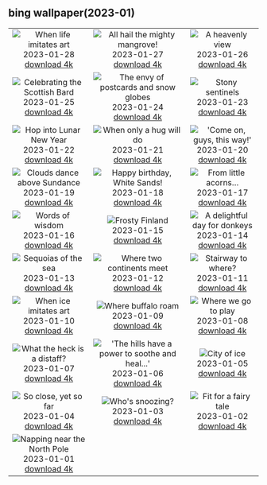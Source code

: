 ## bing wallpaper(2023-01)

|  |  |  |
| :----: | :----: | :----: |
| ![When life imitates art](https://cn.bing.com/th?id=OHR.BlueBahamas_EN-US2634514272_UHD.jpg&pid=hp&w=384&h=216&rs=1&c=4) <br/>2023-01-28 [download 4k](https://cn.bing.com/th?id=OHR.BlueBahamas_EN-US2634514272_UHD.jpg)| ![All hail the mighty mangrove!](https://cn.bing.com/th?id=OHR.RedMangrove_EN-US2559915803_UHD.jpg&pid=hp&w=384&h=216&rs=1&c=4) <br/>2023-01-27 [download 4k](https://cn.bing.com/th?id=OHR.RedMangrove_EN-US2559915803_UHD.jpg)| ![A heavenly view](https://cn.bing.com/th?id=OHR.HighArchChina_EN-US3519227219_UHD.jpg&pid=hp&w=384&h=216&rs=1&c=4) <br/>2023-01-26 [download 4k](https://cn.bing.com/th?id=OHR.HighArchChina_EN-US3519227219_UHD.jpg)|
| ![Celebrating the Scottish Bard](https://cn.bing.com/th?id=OHR.BirksofAberfeldy_EN-US2525260479_UHD.jpg&pid=hp&w=384&h=216&rs=1&c=4) <br/>2023-01-25 [download 4k](https://cn.bing.com/th?id=OHR.BirksofAberfeldy_EN-US2525260479_UHD.jpg)| ![The envy of postcards and snow globes](https://cn.bing.com/th?id=OHR.ColleSantaLucia_EN-US2362622808_UHD.jpg&pid=hp&w=384&h=216&rs=1&c=4) <br/>2023-01-24 [download 4k](https://cn.bing.com/th?id=OHR.ColleSantaLucia_EN-US2362622808_UHD.jpg)| ![Stony sentinels](https://cn.bing.com/th?id=OHR.SunriseMoai_EN-US2278287529_UHD.jpg&pid=hp&w=384&h=216&rs=1&c=4) <br/>2023-01-23 [download 4k](https://cn.bing.com/th?id=OHR.SunriseMoai_EN-US2278287529_UHD.jpg)|
| ![Hop into Lunar New Year](https://cn.bing.com/th?id=OHR.YearRabbit_EN-US2153925391_UHD.jpg&pid=hp&w=384&h=216&rs=1&c=4) <br/>2023-01-22 [download 4k](https://cn.bing.com/th?id=OHR.YearRabbit_EN-US2153925391_UHD.jpg)| ![When only a hug will do](https://cn.bing.com/th?id=OHR.HuggingKanga_EN-US2086666028_UHD.jpg&pid=hp&w=384&h=216&rs=1&c=4) <br/>2023-01-21 [download 4k](https://cn.bing.com/th?id=OHR.HuggingKanga_EN-US2086666028_UHD.jpg)| !['Come on, guys, this way!'](https://cn.bing.com/th?id=OHR.FalklandKings_EN-US1992849422_UHD.jpg&pid=hp&w=384&h=216&rs=1&c=4) <br/>2023-01-20 [download 4k](https://cn.bing.com/th?id=OHR.FalklandKings_EN-US1992849422_UHD.jpg)|
| ![Clouds dance above Sundance](https://cn.bing.com/th?id=OHR.SFFParkCity_EN-US1872185938_UHD.jpg&pid=hp&w=384&h=216&rs=1&c=4) <br/>2023-01-19 [download 4k](https://cn.bing.com/th?id=OHR.SFFParkCity_EN-US1872185938_UHD.jpg)| ![Happy birthday, White Sands!](https://cn.bing.com/th?id=OHR.WhiteSands_EN-US1584863251_UHD.jpg&pid=hp&w=384&h=216&rs=1&c=4) <br/>2023-01-18 [download 4k](https://cn.bing.com/th?id=OHR.WhiteSands_EN-US1584863251_UHD.jpg)| ![From little acorns…](https://cn.bing.com/th?id=OHR.SessileOaks_EN-US1487454928_UHD.jpg&pid=hp&w=384&h=216&rs=1&c=4) <br/>2023-01-17 [download 4k](https://cn.bing.com/th?id=OHR.SessileOaks_EN-US1487454928_UHD.jpg)|
| ![Words of wisdom](https://cn.bing.com/th?id=OHR.InscriptionWall_EN-US1392173431_UHD.jpg&pid=hp&w=384&h=216&rs=1&c=4) <br/>2023-01-16 [download 4k](https://cn.bing.com/th?id=OHR.InscriptionWall_EN-US1392173431_UHD.jpg)| ![Frosty Finland](https://cn.bing.com/th?id=OHR.Turku_EN-US1258814703_UHD.jpg&pid=hp&w=384&h=216&rs=1&c=4) <br/>2023-01-15 [download 4k](https://cn.bing.com/th?id=OHR.Turku_EN-US1258814703_UHD.jpg)| ![A delightful day for donkeys](https://cn.bing.com/th?id=OHR.DonkeyFeast_EN-US1153850805_UHD.jpg&pid=hp&w=384&h=216&rs=1&c=4) <br/>2023-01-14 [download 4k](https://cn.bing.com/th?id=OHR.DonkeyFeast_EN-US1153850805_UHD.jpg)|
| ![Sequoias of the sea](https://cn.bing.com/th?id=OHR.Pneumatocysts_EN-US1065729036_UHD.jpg&pid=hp&w=384&h=216&rs=1&c=4) <br/>2023-01-13 [download 4k](https://cn.bing.com/th?id=OHR.Pneumatocysts_EN-US1065729036_UHD.jpg)| ![Where two continents meet](https://cn.bing.com/th?id=OHR.RumeliHisari_EN-US4800002879_UHD.jpg&pid=hp&w=384&h=216&rs=1&c=4) <br/>2023-01-12 [download 4k](https://cn.bing.com/th?id=OHR.RumeliHisari_EN-US4800002879_UHD.jpg)| ![Stairway to where?](https://cn.bing.com/th?id=OHR.Umschreibung_EN-US4693850900_UHD.jpg&pid=hp&w=384&h=216&rs=1&c=4) <br/>2023-01-11 [download 4k](https://cn.bing.com/th?id=OHR.Umschreibung_EN-US4693850900_UHD.jpg)|
| ![When ice imitates art](https://cn.bing.com/th?id=OHR.HummockIce_EN-US4606231645_UHD.jpg&pid=hp&w=384&h=216&rs=1&c=4) <br/>2023-01-10 [download 4k](https://cn.bing.com/th?id=OHR.HummockIce_EN-US4606231645_UHD.jpg)| ![Where buffalo roam](https://cn.bing.com/th?id=OHR.BisonWindCave_EN-US4537340482_UHD.jpg&pid=hp&w=384&h=216&rs=1&c=4) <br/>2023-01-09 [download 4k](https://cn.bing.com/th?id=OHR.BisonWindCave_EN-US4537340482_UHD.jpg)| ![Where we go to play](https://cn.bing.com/th?id=OHR.Breckenridge_EN-US4460042968_UHD.jpg&pid=hp&w=384&h=216&rs=1&c=4) <br/>2023-01-08 [download 4k](https://cn.bing.com/th?id=OHR.Breckenridge_EN-US4460042968_UHD.jpg)|
| ![What the heck is a distaff?](https://cn.bing.com/th?id=OHR.Mohair_EN-US4379797092_UHD.jpg&pid=hp&w=384&h=216&rs=1&c=4) <br/>2023-01-07 [download 4k](https://cn.bing.com/th?id=OHR.Mohair_EN-US4379797092_UHD.jpg)| !['The hills have a power to soothe and heal...'](https://cn.bing.com/th?id=OHR.BlackFell_EN-US4276698070_UHD.jpg&pid=hp&w=384&h=216&rs=1&c=4) <br/>2023-01-06 [download 4k](https://cn.bing.com/th?id=OHR.BlackFell_EN-US4276698070_UHD.jpg)| ![City of ice](https://cn.bing.com/th?id=OHR.HIISSF_EN-US4182845947_UHD.jpg&pid=hp&w=384&h=216&rs=1&c=4) <br/>2023-01-05 [download 4k](https://cn.bing.com/th?id=OHR.HIISSF_EN-US4182845947_UHD.jpg)|
| ![So close, yet so far](https://cn.bing.com/th?id=OHR.Perihelion_EN-US4106263162_UHD.jpg&pid=hp&w=384&h=216&rs=1&c=4) <br/>2023-01-04 [download 4k](https://cn.bing.com/th?id=OHR.Perihelion_EN-US4106263162_UHD.jpg)| ![Who's snoozing?](https://cn.bing.com/th?id=OHR.SandhillSleeping_EN-US4023790571_UHD.jpg&pid=hp&w=384&h=216&rs=1&c=4) <br/>2023-01-03 [download 4k](https://cn.bing.com/th?id=OHR.SandhillSleeping_EN-US4023790571_UHD.jpg)| ![Fit for a fairy tale](https://cn.bing.com/th?id=OHR.HohenzollernBurg_EN-US3949412118_UHD.jpg&pid=hp&w=384&h=216&rs=1&c=4) <br/>2023-01-02 [download 4k](https://cn.bing.com/th?id=OHR.HohenzollernBurg_EN-US3949412118_UHD.jpg)|
| ![Napping near the North Pole](https://cn.bing.com/th?id=OHR.NorwayNYD_EN-US3880728634_UHD.jpg&pid=hp&w=384&h=216&rs=1&c=4) <br/>2023-01-01 [download 4k](https://cn.bing.com/th?id=OHR.NorwayNYD_EN-US3880728634_UHD.jpg)|

